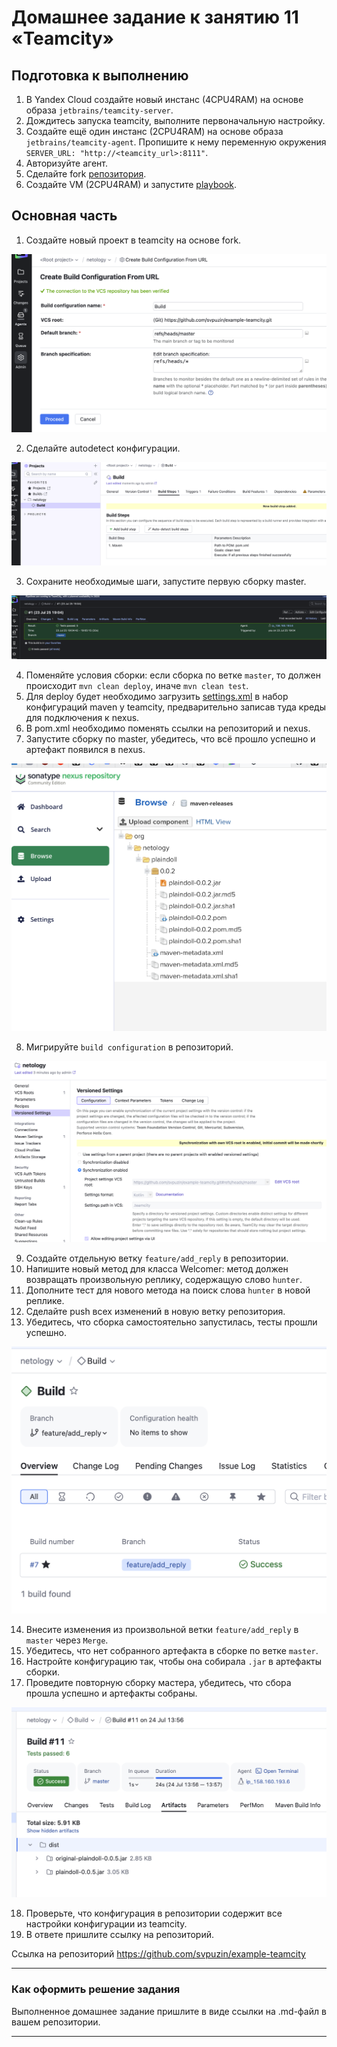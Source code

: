 # Домашнее задание к занятию 11 «Teamcity»

## Подготовка к выполнению

1. В Yandex Cloud создайте новый инстанс (4CPU4RAM) на основе образа `jetbrains/teamcity-server`.
2. Дождитесь запуска teamcity, выполните первоначальную настройку.
3. Создайте ещё один инстанс (2CPU4RAM) на основе образа `jetbrains/teamcity-agent`. Пропишите к нему переменную окружения `SERVER_URL: "http://<teamcity_url>:8111"`.
4. Авторизуйте агент.
5. Сделайте fork [репозитория](https://github.com/aragastmatb/example-teamcity).
6. Создайте VM (2CPU4RAM) и запустите [playbook](./infrastructure).

## Основная часть

1. Создайте новый проект в teamcity на основе fork.

![s1](https://github.com/svpuzin/HomeWorkNetology/blob/main/18%20-%20Непрерывная%20разработка%20и%20интеграция/Teamcity/img/Снимок%20экрана%202025-07-21%20в%2019.37.09.png)

2. Сделайте autodetect конфигурации.

![s2](https://github.com/svpuzin/HomeWorkNetology/blob/main/18%20-%20Непрерывная%20разработка%20и%20интеграция/Teamcity/img/Снимок%20экрана%202025-07-21%20в%2019.38.41.png)

3. Сохраните необходимые шаги, запустите первую сборку master.

![s3](https://github.com/svpuzin/HomeWorkNetology/blob/main/18%20-%20Непрерывная%20разработка%20и%20интеграция/Teamcity/img/Снимок%20экрана%202025-07-24%20в%2001.07.02.png)

4. Поменяйте условия сборки: если сборка по ветке `master`, то должен происходит `mvn clean deploy`, иначе `mvn clean test`.
5. Для deploy будет необходимо загрузить [settings.xml](./teamcity/settings.xml) в набор конфигураций maven у teamcity, предварительно записав туда креды для подключения к nexus.
6. В pom.xml необходимо поменять ссылки на репозиторий и nexus.
7. Запустите сборку по master, убедитесь, что всё прошло успешно и артефакт появился в nexus.

![s4](https://github.com/svpuzin/HomeWorkNetology/blob/main/18%20-%20Непрерывная%20разработка%20и%20интеграция/Teamcity/img/Снимок%20экрана%202025-07-24%20в%2016.33.32.png)

8. Мигрируйте `build configuration` в репозиторий.

![s5](https://github.com/svpuzin/HomeWorkNetology/blob/main/18%20-%20Непрерывная%20разработка%20и%20интеграция/Teamcity/img/Снимок%20экрана%202025-07-24%20в%2017.05.21.png)

9. Создайте отдельную ветку `feature/add_reply` в репозитории.
10. Напишите новый метод для класса Welcomer: метод должен возвращать произвольную реплику, содержащую слово `hunter`.
11. Дополните тест для нового метода на поиск слова `hunter` в новой реплике.
12. Сделайте push всех изменений в новую ветку репозитория.
13. Убедитесь, что сборка самостоятельно запустилась, тесты прошли успешно.

![s6](https://github.com/svpuzin/HomeWorkNetology/blob/main/18%20-%20Непрерывная%20разработка%20и%20интеграция/Teamcity/img/Снимок%20экрана%202025-07-24%20в%2019.29.24.png)

14. Внесите изменения из произвольной ветки `feature/add_reply` в `master` через `Merge`.
15. Убедитесь, что нет собранного артефакта в сборке по ветке `master`.
16. Настройте конфигурацию так, чтобы она собирала `.jar` в артефакты сборки.
17. Проведите повторную сборку мастера, убедитесь, что сбора прошла успешно и артефакты собраны.

![s7](https://github.com/svpuzin/HomeWorkNetology/blob/main/18%20-%20Непрерывная%20разработка%20и%20интеграция/Teamcity/img/Снимок%20экрана%202025-07-24%20в%2019.57.41.png)

18. Проверьте, что конфигурация в репозитории содержит все настройки конфигурации из teamcity.
19. В ответе пришлите ссылку на репозиторий.


Ссылка на репозиторий https://github.com/svpuzin/example-teamcity

---

### Как оформить решение задания

Выполненное домашнее задание пришлите в виде ссылки на .md-файл в вашем репозитории.

---
